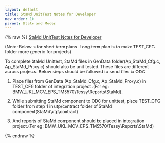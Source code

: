 ```yaml
---
layout: default
title: StaMd UnitTest Notes for Developer
nav_order: 10
parent: State and Modes
---
```

{% raw %}
<u>StaMd UnitTest Notes for Developer</u>

(Note: Below is for short term plans. Long term plan is to make TEST_CFG
folder more generic for projects)

To complete StaMd Unittest, StaMd files in GenData
folder(Ap_StaMd_Cfg.c, Ap_StaMd_Proxy.c) should also be unit tested.
These files are different across projects. Below steps should be
followed to send files to ODC

1.  Place files from GenData (Ap_StaMd_Cfg.c, Ap_StaMd_Proxy.c) in
    TEST_CFG folder of integration project .(For eg:
    BMW_UKL_MCV_EPS_TMS570\Tessy\Reports\StaMd).

2.  While submitting StaMd component to ODC for unittest, place TEST_CFG
    folder from step 1 in utp/contract folder of StaMd
    component(StaMd\utp\contract)

3.  And reports of StaMd component should be placed in integration
    project.(For eg: BMW_UKL_MCV_EPS_TMS570\Tessy\Reports\StaMd)

{% endraw %}